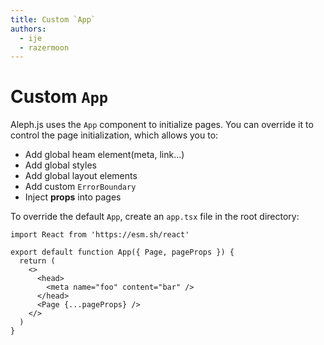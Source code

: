 ```yaml
---
title: Custom `App`
authors:
  - ije
  - razermoon
---
```


# Custom `App`

Aleph.js uses the `App` component to initialize pages. You can override it to control the page initialization, which allows you to:

- Add global heam element(meta, link...)
- Add global styles
- Add global layout elements
- Add custom `ErrorBoundary`
- Inject **props** into pages

To override the default `App`, create an `app.tsx` file in the root directory:

```tsx
import React from 'https://esm.sh/react'

export default function App({ Page, pageProps }) {
  return (
    <>
      <head>
        <meta name="foo" content="bar" />
      </head>
      <Page {...pageProps} />
    </>
  )
}
```
